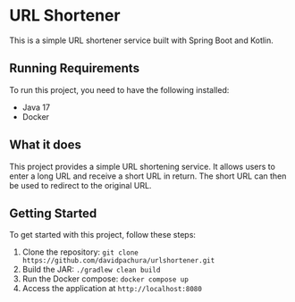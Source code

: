 # URL Shortener

This is a simple URL shortener service built with Spring Boot and Kotlin.

## Running Requirements

To run this project, you need to have the following installed:

- Java 17
- Docker

## What it does

This project provides a simple URL shortening service. It allows users to enter a long URL and receive a short URL in return. The short URL can then be used to redirect to the original URL.

## Getting Started

To get started with this project, follow these steps:

1. Clone the repository: `git clone https://github.com/davidpachura/urlshortener.git`
2. Build the JAR: `./gradlew clean build`
3. Run the Docker compose: `docker compose up`
4. Access the application at `http://localhost:8080`
